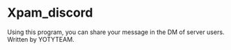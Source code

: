 # Xpam_discord
Using this program, you can share your message in the DM of server users.
Written by YOTYTEAM.
